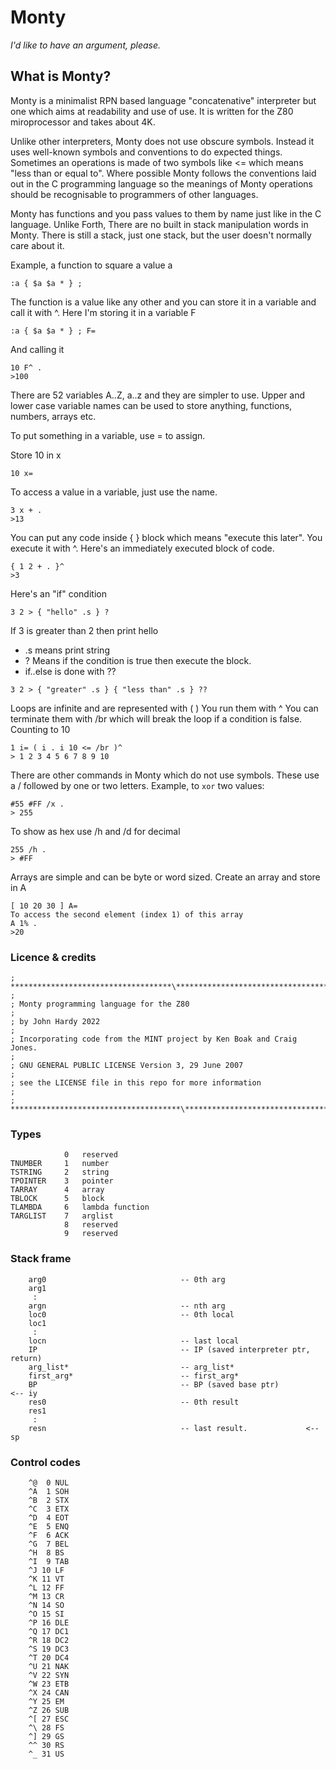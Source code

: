 # Monty

_I'd like to have an argument, please._

## What is Monty?

Monty is a minimalist RPN based language "concatenative" interpreter but one
which aims at readability and use of use. It is written for the Z80 miroprocessor
and takes about 4K.

Unlike other interpreters, Monty does not use obscure symbols. Instead it uses
well-known symbols and conventions to do expected things. Sometimes an operations
is made of two symbols like <= which means "less than or equal to". Where possible
Monty follows the conventions laid out in the C programming language so the meanings
of Monty operations should be recognisable to programmers of other languages.

Monty has functions and you pass values to them by name just like in the C language.
Unlike Forth, There are no built in stack manipulation words in Monty. There is
still a stack, just one stack, but the user doesn't normally care about it.

Example, a function to square a value a

```
:a { $a $a * } ;
```

The function is a value like any other and you can store it in a variable and call
it with ^. Here I'm storing it in a variable F

```
:a { $a $a * } ; F=
```

And calling it

```
10 F^ .
>100
```

There are 52 variables A..Z, a..z and they are simpler to use. Upper and lower case
variable names can be used to store anything, functions, numbers, arrays etc.

To put something in a variable, use = to assign.

Store 10 in x

```
10 x=
```

To access a value in a variable, just use the name.

```
3 x + .
>13
```

You can put any code inside { } block which means "execute this later". You execute
it with ^. Here's an immediately executed block of code.

```
{ 1 2 + . }^
>3
```

Here's an "if" condition

```
3 2 > { "hello" .s } ?
```

If 3 is greater than 2 then print hello

- .s means print string
- ? Means if the condition is true then execute the block.
- if..else is done with ??

```
3 2 > { "greater" .s } { "less than" .s } ??
```

Loops are infinite and are represented with ( )
You run them with ^
You can terminate them with /br which will break the loop if a condition is false.
Counting to 10

```
1 i= ( i . i 10 <= /br )^
> 1 2 3 4 5 6 7 8 9 10
```

There are other commands in Monty which do not use symbols. These use a / followed
by one or two letters. Example, to `xor` two values:

```
#55 #FF /x .
> 255
```

To show as hex use /h and /d for decimal

```
255 /h .
> #FF
```

Arrays are simple and can be byte or word sized.
Create an array and store in A

```
[ 10 20 30 ] A=
To access the second element (index 1) of this array
A 1% .
>20
```

### Licence & credits

```
; ************************************\*************************************
;
; Monty programming language for the Z80
;
; by John Hardy 2022
;
; Incorporating code from the MINT project by Ken Boak and Craig Jones.
;
; GNU GENERAL PUBLIC LICENSE Version 3, 29 June 2007
;
; see the LICENSE file in this repo for more information
;
; **************************************\***************************************
```

### Types

```
            0   reserved
TNUMBER     1   number
TSTRING     2   string
TPOINTER    3   pointer
TARRAY      4   array
TBLOCK      5   block
TLAMBDA     6   lambda function
TARGLIST    7   arglist
            8   reserved
            9   reserved
```

### Stack frame

```
    arg0                              -- 0th arg
    arg1
     :
    argn                              -- nth arg
    loc0                              -- 0th local
    loc1
     :
    locn                              -- last local
    IP                                -- IP (saved interpreter ptr, return)
    arg_list*                         -- arg_list*
    first_arg*                        -- first_arg*
    BP                                -- BP (saved base ptr)           <-- iy
    res0                              -- 0th result
    res1
     :
    resn                              -- last result.             <-- sp
```

### Control codes

```
    ^@  0 NUL
    ^A  1 SOH
    ^B  2 STX
    ^C  3 ETX
    ^D  4 EOT
    ^E  5 ENQ
    ^F  6 ACK
    ^G  7 BEL
    ^H  8 BS
    ^I  9 TAB
    ^J 10 LF
    ^K 11 VT
    ^L 12 FF
    ^M 13 CR
    ^N 14 SO
    ^O 15 SI
    ^P 16 DLE
    ^Q 17 DC1
    ^R 18 DC2
    ^S 19 DC3
    ^T 20 DC4
    ^U 21 NAK
    ^V 22 SYN
    ^W 23 ETB
    ^X 24 CAN
    ^Y 25 EM
    ^Z 26 SUB
    ^[ 27 ESC
    ^\ 28 FS
    ^] 29 GS
    ^^ 30 RS
    ^_ 31 US
```
